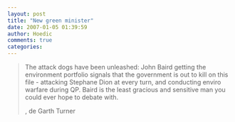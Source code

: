 ```yaml
---
layout: post
title: "New green minister"
date: 2007-01-05 01:39:59
author: Hoedic
comments: true
categories: 
---
```



<blockquote class="citation">The attack dogs have been unleashed: John Baird getting the environment portfolio signals that the government is out to kill on this file - attacking Stephane Dion at every turn, and conducting enviro warfare during QP. Baird is the least gracious and sensitive man you could ever hope to debate with.

, de Garth Turner</blockquote>